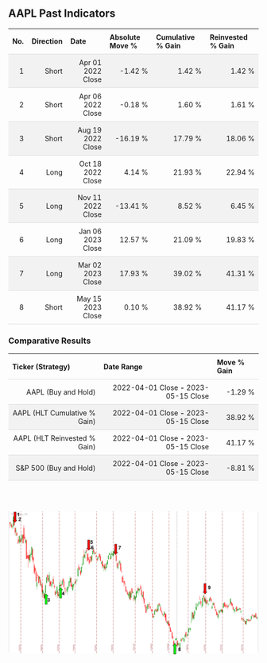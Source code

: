 
<style>
.hits {
            border-collapse: collapse;
            width: 100%;
        }
        .hits th, td {
            padding: 8px;
            border-bottom: 1px solid #ddd;
        }
        
        .hits td {text-align: right;}
        .hits th {text-align: left;}
        
        .hits tr:nth-child(even) {
            background-color: #f2f2f2;
        }
        
        .chartCol {
            width: 50%;
            float: left;
            padding: 20px;
        }  
</style>
    
<br>

## AAPL Past Indicators

<table class="hits">
    <tr>
        <th>No.</th>
        <th>Direction</th>
        <th>Date</th>
        <th>Absolute Move %</th>
        <th>Cumulative % Gain</th>
        <th>Reinvested % Gain</th>
      </tr>
    <tr>
        <td>1</td>
        <td>Short</td>
        <td>Apr 01 2022 Close</td>
        <td>-1.42 %</td>
        <td>1.42 %</td>
        <td>1.42 %</td>
    </tr>
    <tr>
        <td>2</td>
        <td>Short</td>
        <td>Apr 06 2022 Close</td>
        <td>-0.18 %</td>
        <td>1.60 %</td>
        <td>1.61 %</td>
    </tr>
    <tr>
        <td>3</td>
        <td>Short</td>
        <td>Aug 19 2022 Close</td>
        <td>-16.19 %</td>
        <td>17.79 %</td>
        <td>18.06 %</td>
    </tr>
    <tr>
        <td>4</td>
        <td>Long</td>
        <td>Oct 18 2022 Close</td>
        <td>4.14 %</td>
        <td>21.93 %</td>
        <td>22.94 %</td>
    </tr>
    <tr>
        <td>5</td>
        <td>Long</td>
        <td>Nov 11 2022 Close</td>
        <td>-13.41 %</td>
        <td>8.52 %</td>
        <td>6.45 %</td>
    </tr>
    <tr>
        <td>6</td>
        <td>Long</td>
        <td>Jan 06 2023 Close</td>
        <td>12.57 %</td>
        <td>21.09 %</td>
        <td>19.83 %</td>
    </tr>
    <tr>
        <td>7</td>
        <td>Long</td>
        <td>Mar 02 2023 Close</td>
        <td>17.93 %</td>
        <td>39.02 %</td>
        <td>41.31 %</td>
    </tr>
    <tr>
        <td>8</td>
        <td>Short</td>
        <td>May 15 2023 Close</td>
        <td>0.10 %</td>
        <td>38.92 %</td>
        <td>41.17 %</td>
    </tr>
    
</table>

### Comparative Results

<table class="hits">
    <thead>
        <th>Ticker (Strategy)</th>
        <th>Date Range</th>
        <th>Move % Gain</th>
    </thead>
    <tbody>
        <tr>
            <td>AAPL (Buy and Hold)</td>
            <td>2022-04-01 Close <b>-</b> 2023-05-15 Close</td>
            <td>-1.29 %</td>
        </tr>
        <tr>
            <td>AAPL (HLT Cumulative % Gain)</td>
            <td>2022-04-01 Close <b>-</b> 2023-05-15 Close</td>
            <td>38.92 %</td>
        </tr>
        <tr>
            <td>AAPL (HLT Reinvested % Gain)</td>
            <td>2022-04-01 Close <b>-</b> 2023-05-15 Close</td>
            <td>41.17 %</td>
        </tr>
        <tr>
            <td>S&P 500 (Buy and Hold)</td>
            <td>2022-04-01 Close <b>-</b> 2023-05-15 Close</td>
            <td>-8.81 %</td>
        </tr>
    </tbody>
</table>
<br>
<br>

![Plot](charts/TSLAstatic.png)